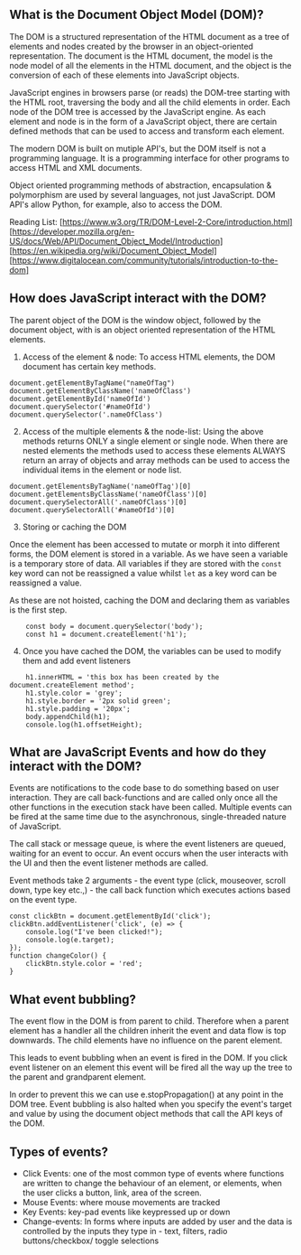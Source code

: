 ## What is the Document Object Model (DOM)?

The DOM is a structured representation of the HTML document as a tree of elements and nodes created by the browser in an object-oriented representation. The document is the HTML document, the model is the node model of all the elements in the HTML document, and the object is the conversion of each of these elements into JavaScript objects.

JavaScript engines in browsers parse (or reads) the DOM-tree starting with the HTML root, traversing the body and all the child elements in order. Each node of the DOM tree is accessed by the JavaScript engine. As each element and node is in the form of a JavaScript object, there are certain defined methods that can be used to access and transform each element.

The modern DOM is built on mutiple API's, but the DOM itself is not a programming language. It is a programming interface for other programs to access HTML and XML documents.

Object oriented programming methods of abstraction, encapsulation & polymorphism are used by several languages, not just JavaScript. DOM API's allow Python, for example, also to access the DOM.

Reading List:
[https://www.w3.org/TR/DOM-Level-2-Core/introduction.html]
[https://developer.mozilla.org/en-US/docs/Web/API/Document_Object_Model/Introduction]
[https://en.wikipedia.org/wiki/Document_Object_Model]
[https://www.digitalocean.com/community/tutorials/introduction-to-the-dom]

## How does JavaScript interact with the DOM?

The parent object of the DOM is the window object, followed by the document object, with is an object oriented representation of the HTML elements. 

1. Access of the element & node: To access HTML elements, the DOM document has certain key methods.

```
document.getElementByTagName("nameOfTag")
document.getElementByClassName('nameOfClass')
document.getElementById('nameOfId')
document.querySelector('#nameOfId')
document.querySelector('.nameOfClass')

```

2. Access of the multiple elements & the node-list: Using the above methods returns ONLY a single element or single node. When there are nested elements the methods used to access these elements ALWAYS return an array of objects and array methods can be used to access the individual items in the element or node list. 

```
document.getElementsByTagName('nameOfTag')[0] 
document.getElementsByClassName('nameOfClass')[0]
document.querySelectorAll('.nameOfClass')[0]
document.querySelectorAll('#nameOfId')[0]
```

3. Storing or caching the DOM

Once the element has been accessed to mutate or morph it into different forms, the DOM element is stored in a variable. As we have seen a variable is a temporary store of data. All variables if they are stored with the ```const``` key word can not be reassigned a value whilst ```let``` as a key word can be reassigned a value.

As these are not hoisted, caching the DOM and declaring them as variables is the first step.

```
	const body = document.querySelector('body');
	const h1 = document.createElement('h1');
```
 
4. Once you have cached the DOM, the variables can be used to modify them and add event listeners

```
    h1.innerHTML = 'this box has been created by the document.createElement method';
	h1.style.color = 'grey';
	h1.style.border = '2px solid green';
	h1.style.padding = '20px';
	body.appendChild(h1);
	console.log(h1.offsetHeight);
```
## What are JavaScript Events and how do they interact with the DOM?

Events are notifications to the code base to do something based on user interaction. They are call back-functions and are called only once all the other functions in the execution stack have been called.
Multiple events can be fired at the same time due to the asynchronous, single-threaded nature of JavaScript.

The call stack or message queue, is where the event listeners are queued, waiting for an event to occur. An event occurs when the user interacts with the UI and then the event listener methods are called.

Event methods take 2 arguments - the event type (click, mouseover, scroll down, type key etc.,) - the call back function which executes actions based on the event type.

```
const clickBtn = document.getElementById('click');
clickBtn.addEventListener('click', (e) => {
	console.log("I've been clicked!");
	console.log(e.target);
});
function changeColor() {
	clickBtn.style.color = 'red';
}
```
## What event bubbling?

The event flow in the DOM is from parent to child. Therefore when a parent element has a handler all the children inherit the event and data flow is top downwards. The child elements have no influence on the parent element.

This leads to event bubbling when an event is fired in the DOM.  If you click event listener on an element this event will be fired all the way up the tree to the parent and grandparent element.  

In order to prevent this we can use e.stopPropagation() at any point in the DOM tree. Event bubbling is also halted when you specify the event's target and value by using the document object methods that call the API keys of the DOM. 

## Types of events?
- Click Events: one of the most common type of events where functions are written to change the behaviour of an element, or elements, when the user clicks a button, link, area of the screen.
- Mouse Events: where mouse movements are tracked
- Key Events: key-pad events like keypressed up or down
- Change-events: In forms where inputs are added by user and the data is controlled by the inputs they type in - text, filters, radio buttons/checkbox/ toggle selections

